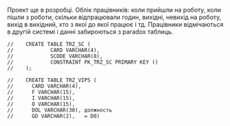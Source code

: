 
Проект ще в розробці.
Облік працівників: 
коли прийшли на роботу, коли пішли з роботи, скільки відпрацювали годин, вихідні, невихід на роботу, вихід в вихідний, хто з якої до якої працює і тд. Працівники відмічаються в другій системі і данні забироються з paradox таблиць.

    //    CREATE TABLE TRZ_SC (
    //            CARD VARCHAR(4),
    //            SCODE VARCHAR(8),
    //            CONSTRAINT PK_TRZ_SC PRIMARY KEY ()
    //    );

    //    CREATE TABLE TRZ_VIPS (
    //      CARD VARCHAR(4),
    //      F VARCHAR(15),
    //      I VARCHAR(15),
    //      O VARCHAR(15),
    //      DOL VARCHAR(30), должность
    //      GD VARCHAR(2),   = D0)